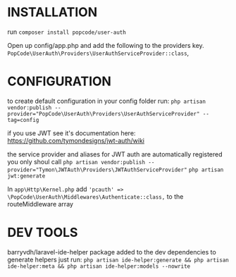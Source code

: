 

# INSTALLATION #

run `composer install popcode/user-auth`

Open up config/app.php and add the following to the providers key.
`PopCode\UserAuth\Providers\UserAuthServiceProvider::class`,

# CONFIGURATION #
to create default configuration in your config folder run:
`php artisan vendor:publish --provider="PopCode\UserAuth\Providers\UserAuthServiceProvider" --tag=config`


if you use JWT see it's documentation here:
https://github.com/tymondesigns/jwt-auth/wiki


the service provider and aliases for JWT auth are automatically registered you only shoul call
`php artisan vendor:publish --provider="Tymon\JWTAuth\Providers\JWTAuthServiceProvider"`
`php artisan jwt:generate`

In `app\Http\Kernel.php` add
`'pcauth' => \PopCode\UserAuth\Middlewares\Authenticate::class,`
to the routeMiddleware array

# DEV TOOLS #
barryvdh/laravel-ide-helper package added to the dev dependencies
to generate helpers just run:
`php artisan ide-helper:generate && php artisan ide-helper:meta && php artisan ide-helper:models --nowrite`
